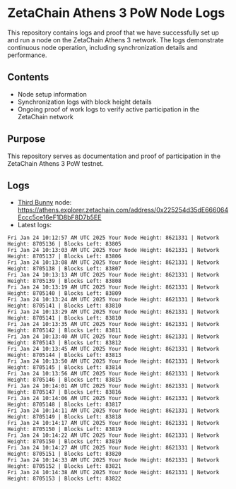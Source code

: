 # ZetaChain Athens 3 PoW Node Logs
This repository contains logs and proof that we have successfully set up and run a node on the ZetaChain Athens 3 network. The logs demonstrate continuous node operation, including synchronization details and performance.

## Contents
- Node setup information
- Synchronization logs with block height details
- Ongoing proof of work logs to verify active participation in the ZetaChain network

## Purpose
This repository serves as documentation and proof of participation in the ZetaChain Athens 3 PoW testnet.

## Logs

- [Third Bunny](https://thirdbunny.xyz/) node: https://athens.explorer.zetachain.com/address/0x225254d35dE666064Eccc5ce16eF1D8bF8D7b5EE
- Latest logs:
```
Fri Jan 24 10:12:57 AM UTC 2025 Your Node Height: 8621331 | Network Height: 8705136 | Blocks Left: 83805
Fri Jan 24 10:13:03 AM UTC 2025 Your Node Height: 8621331 | Network Height: 8705137 | Blocks Left: 83806
Fri Jan 24 10:13:08 AM UTC 2025 Your Node Height: 8621331 | Network Height: 8705138 | Blocks Left: 83807
Fri Jan 24 10:13:13 AM UTC 2025 Your Node Height: 8621331 | Network Height: 8705139 | Blocks Left: 83808
Fri Jan 24 10:13:19 AM UTC 2025 Your Node Height: 8621331 | Network Height: 8705140 | Blocks Left: 83809
Fri Jan 24 10:13:24 AM UTC 2025 Your Node Height: 8621331 | Network Height: 8705141 | Blocks Left: 83810
Fri Jan 24 10:13:29 AM UTC 2025 Your Node Height: 8621331 | Network Height: 8705141 | Blocks Left: 83810
Fri Jan 24 10:13:35 AM UTC 2025 Your Node Height: 8621331 | Network Height: 8705142 | Blocks Left: 83811
Fri Jan 24 10:13:40 AM UTC 2025 Your Node Height: 8621331 | Network Height: 8705143 | Blocks Left: 83812
Fri Jan 24 10:13:45 AM UTC 2025 Your Node Height: 8621331 | Network Height: 8705144 | Blocks Left: 83813
Fri Jan 24 10:13:50 AM UTC 2025 Your Node Height: 8621331 | Network Height: 8705145 | Blocks Left: 83814
Fri Jan 24 10:13:56 AM UTC 2025 Your Node Height: 8621331 | Network Height: 8705146 | Blocks Left: 83815
Fri Jan 24 10:14:01 AM UTC 2025 Your Node Height: 8621331 | Network Height: 8705147 | Blocks Left: 83816
Fri Jan 24 10:14:06 AM UTC 2025 Your Node Height: 8621331 | Network Height: 8705148 | Blocks Left: 83817
Fri Jan 24 10:14:11 AM UTC 2025 Your Node Height: 8621331 | Network Height: 8705149 | Blocks Left: 83818
Fri Jan 24 10:14:17 AM UTC 2025 Your Node Height: 8621331 | Network Height: 8705150 | Blocks Left: 83819
Fri Jan 24 10:14:22 AM UTC 2025 Your Node Height: 8621331 | Network Height: 8705150 | Blocks Left: 83819
Fri Jan 24 10:14:27 AM UTC 2025 Your Node Height: 8621331 | Network Height: 8705151 | Blocks Left: 83820
Fri Jan 24 10:14:33 AM UTC 2025 Your Node Height: 8621331 | Network Height: 8705152 | Blocks Left: 83821
Fri Jan 24 10:14:38 AM UTC 2025 Your Node Height: 8621331 | Network Height: 8705153 | Blocks Left: 83822
```
